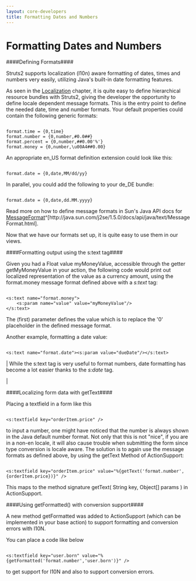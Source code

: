 ```yaml
---
layout: core-developers
title: Formatting Dates and Numbers
---
```


# Formatting Dates and Numbers

####Defining Formats####

Struts2 supports localization (l10n) aware formatting of dates, times and numbers very easily, utilizing Java's built\-in date formatting features\.

As seen in the [Localization](#PAGE_14043) chapter, it is quite easy to define hierarchical resource bundles with Struts2, giving the developer the opportunity to define locale dependent message formats\. This is the entry point to define the needed date, time and number formats\. Your default properties could contain the following generic formats:


~~~~~~~

format.time = {0,time}
format.number = {0,number,#0.0##}
format.percent = {0,number,##0.00'%'}
format.money = {0,number,\u00A4##0.00}

~~~~~~~

An appropriate en\_US format definition extension could look like this:


~~~~~~~

format.date = {0,date,MM/dd/yy}

~~~~~~~

In parallel, you could add the following to your de\_DE bundle:


~~~~~~~

format.date = {0,date,dd.MM.yyyy}

~~~~~~~

Read more on how to define message formats in Sun's Java API docs for [MessageFormat](http://java\.sun\.com/j2se/1\.5\.0/docs/api/java/text/MessageFormat\.html)^[http://java\.sun\.com/j2se/1\.5\.0/docs/api/java/text/MessageFormat\.html]\.

Now that we have our formats set up, it is quite easy to use them in our views\.

####Formatting output using the s:text tag####

Given you had a Float value myMoneyValue, accessible through the getter getMyMoneyValue in your action, the following code would print out localized representation of the value as a currency amount, using the format\.money message format defined above with a _s:text_  tag:


~~~~~~~

<s:text name="format.money">
    <s:param name="value" value="myMoneyValue"/>
</s:text>

~~~~~~~

The (first) parameter defines the value which is to replace the '0' placeholder in the defined message format\.

Another example, formatting a date value:


~~~~~~~

<s:text name="format.date"><s:param value="dueDate"/></s:text>

~~~~~~~



| While the s:text tag is very useful to format numbers, date formatting has become a lot easier thanks to the _s:date_  tag\.

| 

####Localizing form data with getText####

Placing a textfield in a form like this


~~~~~~~

<s:textfield key="orderItem.price" />

~~~~~~~

to input a number, one might have noticed that the number is always shown in the Java default number format\. Not only that this is not "nice", if you are in a non\-en locale, it will also cause trouble when submitting the form since type conversion is locale aware\. The solution is to again use the message formats as defined above, by using the getText Method of ActionSupport:


~~~~~~~

<s:textfield key="orderItem.price" value="%{getText('format.number',{orderItem.price})}" />

~~~~~~~

This maps to the method signature getText( String key, Object\[\] params ) in ActionSupport\.

####Using getFormatted() with conversion support####

A new method getFormatted was added to ActionSupport (which can be implemented in your base action) to support formatting and conversion errors with I10N\.

You can place a code like below


~~~~~~~

<s:textfield key="user.born" value="%{getFormatted('format.number','user.born')}" />

~~~~~~~

to get support for I10N and also to support conversion errors\.

